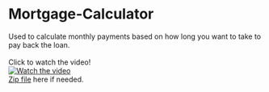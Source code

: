 # Mortgage-Calculator
Used to calculate monthly payments based on how long you want to take to pay back the loan. <br/>
</br>
Click to watch the video!
</br>
[![Watch the video](https://i.gyazo.com/661243aef2948fb0805f5d2adcea15a0.png)](https://streamable.com/82lto)
<br/>
[Zip file](https://github.com/jma8774/Mortgage-Calculator/blob/master/Mortgage-Calculator.zip) here if needed.
